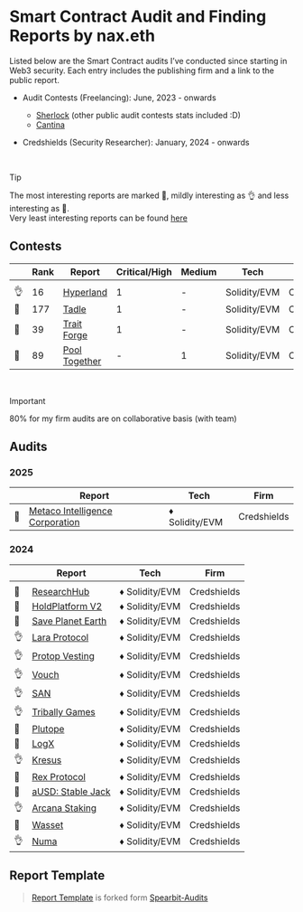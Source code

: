 # Smart Contract Audit and Finding Reports by nax.eth

Listed below are the Smart Contract audits I’ve conducted since starting in Web3 security. Each entry includes the publishing firm and a link to the public report.

- Audit Contests (Freelancing): June, 2023 - onwards

  - [Sherlock](https://audits.sherlock.xyz/watson/namx05) (other public audit contests stats included :D)
  - [Cantina](https://cantina.xyz/u/namx05)

- Credshields (Security Researcher): January, 2024 - onwards

<br>

> [!TIP]
> The most interesting reports are marked 💎, mildly interesting as 👌 and less interesting as 📰. <br>
> Very least interesting reports can be found [here](/least_interesting_reports/README.md)

## Contests

|     | Rank | Report                                                                                         | Critical/High | Medium | Tech         | Firm      |
| --- | ---- | ---------------------------------------------------------------------------------------------- | ------------- | ------ | ------------ | --------- |
|     |      |                                                                                                |               |        |              |           |
| 👌  | 16   | [Hyperland](https://cantina.xyz/competitions/cd180bb3-5d7d-46ed-8b99-d905e54a9d0b/leaderboard) | 1             | -      | Solidity/EVM | Cantina   |
| 💎  | 177  | [Tadle](https://codehawks.cyfrin.io/c/2024-08-tadle/s/679)                                     | 1             | -      | Solidity/EVM | CodeHawks |
| 💎  | 39   | [Trait Forge](solo/C4/TraitForge_July24.md)                                                    | 1             | -      | Solidity/EVM | CodeArena |
| 📰  | 89   | [Pool Together](solo/C4/PoolTogether_July23.md)                                                | -             | 1      | Solidity/EVM | CodeArena |

<br>

> [!IMPORTANT]
> 80% for my firm audits are on collaborative basis (with team)

## Audits

### 2025

|     | Report                                                                                                                  | Tech           | Firm        |
| --- | ----------------------------------------------------------------------------------------------------------------------- | -------------- | ----------- |
| 💎  | [Metaco Intelligence Corporation](https://github.com/Credshields/audit-reports/blob/master/Zoth_Final_Audit_Report.pdf) | ♦ Solidity/EVM | Credshields |


### 2024

|     | Report                                                                                                                         | Tech           | Firm        |
| --- | ------------------------------------------------------------------------------------------------------------------------------ | -------------- | ----------- |
|     |                                                                                                                                |                |             |
| 📰  | [ResearchHub](https://github.com/Credshields/audit-reports/blob/master/ResearchHub_SmartContract_Final_Audit_Report.pdf)       | ♦ Solidity/EVM | Credshields |
| 📰  | [HoldPlatform V2](https://github.com/Credshields/audit-reports/blob/master/HoldPlatform_Final_Audit_Report.pdf)                | ♦ Solidity/EVM | Credshields |
| 💎  | [Save Planet Earth](https://github.com/Credshields/audit-reports/blob/master/SPE_Smart_Contract_Final_Audit_Report.pdf)        | ♦ Solidity/EVM | Credshields |
| 👌  | [Lara Protocol](https://github.com/Credshields/audit-reports/blob/master/Lara_Liquid_Staking_Final_Audit_Report.pdf)           | ♦ Solidity/EVM | Credshields |
| 👌  | [Protop Vesting](https://github.com/Credshields/audit-reports/blob/master/Protop_Vesting_Contracts_Final_Report.pdf)           | ♦ Solidity/EVM | Credshields |
| 👌  | [Vouch](https://github.com/Credshields/audit-reports/blob/master/Vouch_Contract_Final_Audit_Report.pdf)                        | ♦ Solidity/EVM | Credshields |
| 👌  | [SAN](https://github.com/Credshields/audit-reports/blob/master/SAN_Final_Report.pdf)                                           | ♦ Solidity/EVM | Credshields |
| 👌  | [Tribally Games](https://github.com/Credshields/audit-reports/blob/master/Tribally_Games_Final_Report.pdf)                     | ♦ Solidity/EVM | Credshields |
| 💎  | [Plutope](https://github.com/Credshields/audit-reports/blob/master/Plutope_Final_Audit_Report.pdf)                             | ♦ Solidity/EVM | Credshields |
| 💎  | [LogX](https://github.com/Credshields/audit-reports/blob/4d34781e41a23c270314fac5aced61fc24370f4c/LogX_Token_Final_Report.pdf) | ♦ Solidity/EVM | Credshields |
| 👌  | [Kresus](https://github.com/Credshields/audit-reports/blob/master/Kresus_Final_Audit_Report.pdf)                               | ♦ Solidity/EVM | Credshields |
| 💎  | [Rex Protocol](https://github.com/Credshields/audit-reports/blob/master/Rex_Exchange_Final_Audit_Report.pdf)                   | ♦ Solidity/EVM | Credshields |
| 💎  | [aUSD: Stable Jack](https://github.com/Credshields/audit-reports/blob/master/aUSD_SC_Final_Audit_Report.pdf)                   | ♦ Solidity/EVM | Credshields |
| 👌  | [Arcana Staking](https://github.com/Credshields/audit-reports/blob/master/Arcana_Staking_Contract_Final_Audit_Report.pdf)      | ♦ Solidity/EVM | Credshields |
| 💎  | [Wasset](https://github.com/Credshields/audit-reports/blob/master/Wasset_Final_Audit_Report.pdf)                               | ♦ Solidity/EVM | Credshields |
| 👌  | [Numa](https://github.com/Credshields/audit-reports/blob/master/Numa_Final_Audit_Report.pdf)                                   | ♦ Solidity/EVM | Credshields |

## Report Template

> [Report Template](Report_Template.md) is forked form [Spearbit-Audits](https://github.com/spearbit-audits/report-template/blob/main/report.md)

<br>
